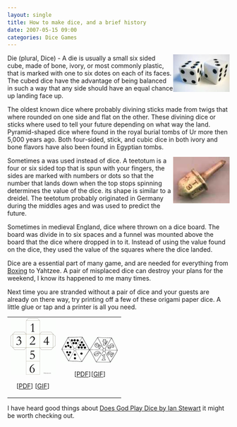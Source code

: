 ```yaml
---
layout: single
title: How to make dice, and a brief history
date: 2007-05-15 09:00
categories: Dice Games
---
```

<img src="/public/uploads/2007/05/dice.thumbnail.jpg" alt="dice.jpg" align="right" />Die (plural, Dice)  - A die is usually a small six sided cube, made of bone, ivory, or most commonly plastic, that is marked with one to six dotes on each of its faces. The cubed dice have the advantage of being balanced in such a way that any side should have an equal chance up landing face up.

The oldest known dice where probably divining sticks made from twigs that where rounded on one side and flat on the other. These divining dice or sticks where used to tell your future depending on what way the land. Pyramid-shaped dice where found in the royal burial tombs of Ur more then 5,000 years ago. Both four-sided, stick, and cubic dice in both ivory and bone flavors have also been found in Egyptian tombs.

<a href="/public/uploads/2007/05/teetotum.jpg" title="teetotum.jpg"><img src="/public/uploads/2007/05/teetotum.thumbnail.jpg" alt="teetotum.jpg" align="right" /></a>Sometimes a  was used instead of dice.  A teetotum is a four or six sided top that is spun with your fingers, the sides are marked with numbers or dots so that the number that lands down when the top stops spinning determines the value of the dice. its shape is similar to a dreidel. The teetotum probably originated in Germany during the middles ages and was used to predict the future.

Sometimes in medieval England, dice where thrown on a dice board. The board was divide in to six spaces and a funnel was mounted above the board that the dice where dropped in to it. Instead of using the value found on the dice, they used the value of the squares where the dice landed.

Dice are a essential part of many game, and are needed for everything from <a href="/drinking-game-boxing/">Boxing</a> to Yahtzee. A pair of misplaced dice can destroy your plans for the weekend, I know its happened to me many times.

Next time you are stranded without a pair of dice and your guests are already on there way, try printing off a few of these  origami paper dice. A little glue or tap and a printer is all you need.
<table align="center">
<tr>
<td><a href="/public/uploads/2007/05/6sides.gif" title="6sides.gif"><img src="/public/uploads/2007/05/6sides.thumbnail.gif" alt="6sides.gif" /></a>
<p align="center"> [<a href="/public/uploads/2007/05/6sidedice.pdf">PDF</a>] [<a href="/public/uploads/2007/05/6sides.gif">GIF</a>]</p>
</td>
<td>
<p align="center"><a href="/public/uploads/2007/05/paper_teetotum.gif" title="paper_teetotum.gif"><img src="/public/uploads/2007/05/paper_teetotum.thumbnail.gif" alt="paper_teetotum.gif" /></a></p>
<p align="center">[<a href="/public/uploads/2007/05/paper_teetotum.pdf">PDF</a>][<a href="/public/uploads/2007/05/paper_teetotum.gif" title="paper_teetotum.gif">GIF</a>]</p>
</td>
</tr>
</table>
I have heard good things about <a href="http://www.amazon.ca/gp/product/0140256024/701-2348363-8299539?ie=UTF8&amp;tag=abluestar-20&amp;linkCode=xm2&amp;camp=15121&amp;creativeASIN=0140256024">Does God Play Dice by Ian Stewart</a> it might be worth checking out.
